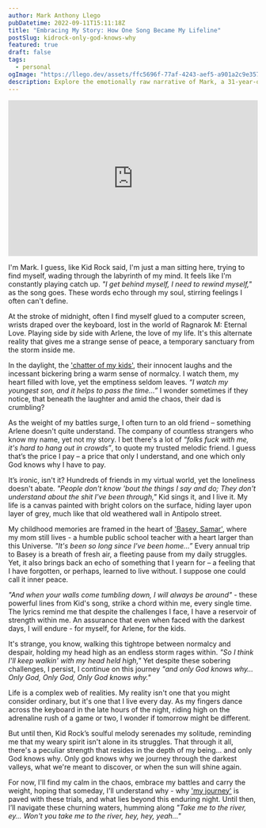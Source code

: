 ```yaml
---
author: Mark Anthony Llego
pubDatetime: 2022-09-11T15:11:18Z
title: "Embracing My Story: How One Song Became My Lifeline"
postSlug: kidrock-only-god-knows-why
featured: true
draft: false
tags:
  - personal
ogImage: "https://llego.dev/assets/ffc5696f-77af-4243-aef5-a901a2c9e357.jpg"
description: Explore the emotionally raw narrative of Mark, a 31-year-old software engineer grappling with depression, inspired by Kid Rock's song 'Only God Knows Why.' Learn about his journey, his struggles, and how music serves as his sanctuary.
---
```


<iframe width="100%" height="315" src="https://www.youtube.com/embed/0DQup4hd1_o?si=ngOn9CAQuyi6ziDN" title="YouTube video player" frameborder="0" allow="accelerometer; autoplay; clipboard-write; encrypted-media; gyroscope; picture-in-picture; web-share" allowfullscreen></iframe>

I'm Mark. I guess, like Kid Rock said, I'm just a man sitting here, trying to find myself, wading through the labyrinth of my mind. It feels like I'm constantly playing catch up. _"I get behind myself, I need to rewind myself,"_ as the song goes. These words echo through my soul, stirring feelings I often can't define.

At the stroke of midnight, often I find myself glued to a computer screen, wrists draped over the keyboard, lost in the world of Ragnarok M: Eternal Love. Playing side by side with Arlene, the love of my life. It's this alternate reality that gives me a strange sense of peace, a temporary sanctuary from the storm inside me.

In the daylight, the ['chatter of my kids'](https://llego.dev/posts/open-letter-son/), their innocent laughs and the incessant bickering bring a warm sense of normalcy. I watch them, my heart filled with love, yet the emptiness seldom leaves. _“I watch my youngest son, and it helps to pass the time…”_ I wonder sometimes if they notice, that beneath the laughter and amid the chaos, their dad is crumbling?

As the weight of my battles surge, I often turn to an old friend – something Arlene doesn't quite understand. The company of countless strangers who know my name, yet not my story. I bet there's a lot of _“folks fuck with me, it's hard to hang out in crowds”_, to quote my trusted melodic friend. I guess that’s the price I pay – a price that only I understand, and one which only God knows why I have to pay.

It’s ironic, isn't it? Hundreds of friends in my virtual world, yet the loneliness doesn't abate. _"People don't know 'bout the things I say and do; They don't understand about the shit I've been through,"_ Kid sings it, and I live it. My life is a canvas painted with bright colors on the surface, hiding layer upon layer of grey, much like that old weathered wall in Antipolo street.

My childhood memories are framed in the heart of ['Basey, Samar'](https://llego.dev/posts/basey-samar/), where my mom still lives - a humble public school teacher with a heart larger than this Universe. _"It's been so long since I've been home…”_ Every annual trip to Basey is a breath of fresh air, a fleeting pause from my daily struggles. Yet, it also brings back an echo of something that I yearn for – a feeling that I have forgotten, or perhaps, learned to live without. I suppose one could call it inner peace.

_"And when your walls come tumbling down, I will always be around"_ - these powerful lines from Kid's song, strike a chord within me, every single time. The lyrics remind me that despite the challenges I face, I have a reservoir of strength within me. An assurance that even when faced with the darkest days, I will endure - for myself, for Arlene, for the kids.

It's strange, you know, walking this tightrope between normalcy and despair, holding my head high as an endless storm rages within. _"So I think I'll keep walkin' with my head held high,"_ Yet despite these sobering challenges, I persist, I continue on this journey _"and only God knows why… Only God, Only God, Only God knows why."_

Life is a complex web of realities. My reality isn't one that you might consider ordinary, but it's one that I live every day. As my fingers dance across the keyboard in the late hours of the night, riding high on the adrenaline rush of a game or two, I wonder if tomorrow might be different.

But until then, Kid Rock’s soulful melody serenades my solitude, reminding me that my weary spirit isn't alone in its struggles. That through it all, there's a peculiar strength that resides in the depth of my being… and only God knows why. Only god knows why we journey through the darkest valleys, what we're meant to discover, or when the sun will shine again.

For now, I'll find my calm in the chaos, embrace my battles and carry the weight, hoping that someday, I'll understand why - why ['my journey'](https://llego.dev/posts/fast-car/) is paved with these trials, and what lies beyond this enduring night. Until then, I’ll navigate these churning waters, humming along _"Take me to the river, ey… Won't you take me to the river, hey, hey, yeah…"_
